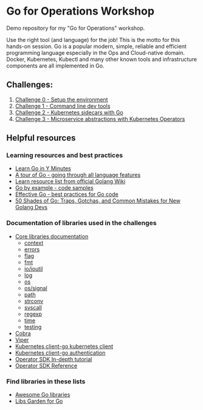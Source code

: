 # Go for Operations Workshop

Demo repository for my "Go for Operations" workshop.

Use the right tool (and language) for the job! This is the motto for this hands-on
session. Go is a popular modern, simple, reliable and efficient programming language
especially in the Ops and Cloud-native domain. Docker, Kubernetes, Kubectl and many
other known tools and infrastructure components are all implemented in Go.

## Challenges:

1) [Challenge 0 - Setup the environment](./challenge-0/challenge-0.md)
2) [Challenge 1 - Command line dev tools](./challenge-1/challenge-1.md)
3) [Challenge 2 - Kubernetes sidecars with Go](./challenge-2/challenge-2.md)
3) [Challenge 3 - Microservice abstractions with Kubernetes Operators](./challenge-3/challenge-3.md)


## Helpful resources

### Learning resources and best practices
- [Learn Go in Y Minutes](https://learnxinyminutes.com/docs/go)
- [A tour of Go - going through all language features](https://tour.golang.org/list)
- [Learn resource list from official Golang Wiki](https://github.com/golang/go/wiki/Learn)
- [Go by example - code samples](https://gobyexample.com/)
- [Effective Go - best practices for Go code](https://golang.org/doc/effective_go)
- [50 Shades of Go: Traps, Gotchas, and Common Mistakes for New Golang Devs
](http://devs.cloudimmunity.com/gotchas-and-common-mistakes-in-go-golang/)

### Documentation of libraries used in the challenges

- [Core libraries documentation](https://golang.org/pkg/)
  - [context](https://golang.org/pkg/context/)
  - [errors](https://golang.org/pkg/errors/)
  - [flag](https://golang.org/pkg/flag/)
  - [fmt](https://golang.org/pkg/fmt/)
  - [io/ioutil](https://golang.org/pkg/io/ioutil/)
  - [log](https://golang.org/pkg/log/)
  - [os](https://golang.org/pkg/os/)
  - [os/signal](https://golang.org/pkg/os/signal/)
  - [path](https://golang.org/pkg/path/)
  - [strconv](https://golang.org/pkg/strconv/)
  - [syscall](https://golang.org/pkg/syscall/)
  - [regexp](https://golang.org/pkg/regexp/)
  - [time](https://golang.org/pkg/time/)
  - [testing](https://golang.org/pkg/testing/)
- [Cobra](https://pkg.go.dev/github.com/spf13/cobra#section-documentation)
- [Viper](https://pkg.go.dev/github.com/spf13/viper#section-documentation)
- [Kubernetes client-go kubernetes client](https://pkg.go.dev/k8s.io/client-go/kubernetes)
- [Kubernetes client-go authentication](https://github.com/kubernetes/client-go/tree/master/examples/out-of-cluster-client-configuration)
- [Operator SDK In-depth tutorial](https://sdk.operatorframework.io/docs/building-operators/golang/tutorial/)
- [Operator SDK Reference](https://sdk.operatorframework.io/docs/building-operators/golang/references/)
### Find libraries in these lists

- [Awesome Go libraries](https://awesome-go.com/)
- [Libs Garden for Go](https://libs.garden/go)